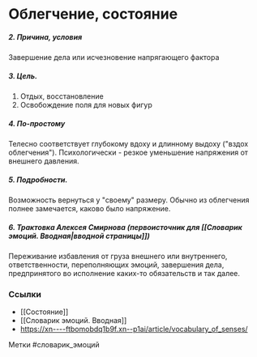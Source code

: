 #  Облегчение, состояние

##### 2. Причина, условия
Завершение дела или исчезновение напрягающего фактора
##### 3. Цель.
1. Отдых, восстановление
2. Освобождение поля для новых фигур
##### 4. По-простому
Телесно соответствует глубокому вдоху и длинному выдоху ("вздох облегчения"). 
Психологически - резкое уменьшение напряжения от внешнего давления.
##### 5. Подробности.
Возможность вернуться у "своему" размеру. Обычно из облегчения полнее замечается, каково было напряжение.
##### 6. Трактовка Алексея Смирнова (первоисточник для [[Словарик эмоций. Вводная|вводной страницы]])
Переживание избавления от груза внешнего или внутреннего, ответственности, переполняющих эмоций, завершения дела, предпринятого во исполнение каких-то обязательств и так далее.


### Ссылки
- [[Состояние]]
- [[Словарик эмоций. Вводная]]
- https://xn----ftbomobdq1b9f.xn--p1ai/article/vocabulary_of_senses/

Метки #словарик_эмоций 




